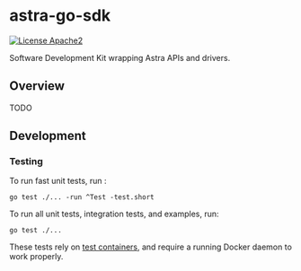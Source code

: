 # astra-go-sdk

[![License Apache2](https://img.shields.io/hexpm/l/plug.svg)](http://www.apache.org/licenses/LICENSE-2.0)

Software Development Kit wrapping Astra APIs and drivers.

## Overview

TODO

## Development 

### Testing

To run fast unit tests, run :
```shell
go test ./... -run ^Test -test.short
```

To run all unit tests, integration tests, and examples, run:
```shell
go test ./...
```

These tests rely on [test containers](https://golang.testcontainers.org/), and require a running Docker daemon to work properly.
